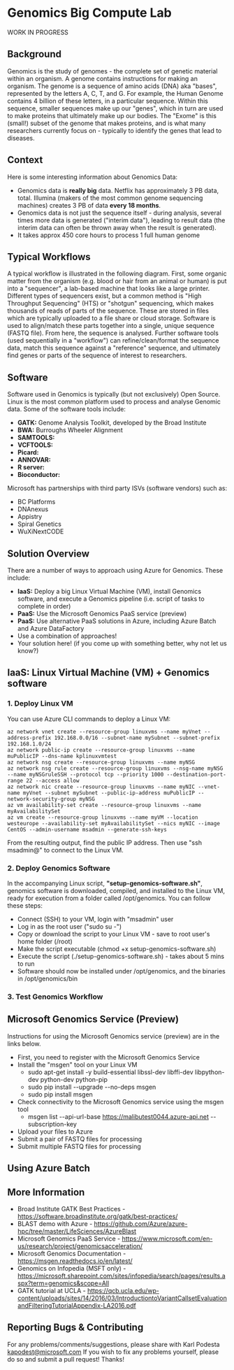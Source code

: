 # Genomics Big Compute Lab
WORK IN PROGRESS

## Background
Genomics is the study of genomes - the complete set of genetic material within an organism.  A genome contains instructions for making an organism. The genome is a sequence of amino acids (DNA) aka "bases", represented by the letters A, C, T, and G.  For example, the Human Genome contains 4 billion of these letters, in a particular sequence.  Within this sequence, smaller sequences make up our "genes", which in turn are used to make proteins that ultimately make up our bodies.  The "Exome" is this (small!) subset of the genome that makes proteins, and is what many researchers currently focus on - typically to identify the genes that lead to diseases. 

## Context
Here is some interesting information about Genomics Data: 
* Genomics data is __really big__ data. Netflix has approximately 3 PB data, total. Illumina (makers of the most common genome sequencing machines) creates 3 PB of data __every 18 months__. 
* Genomics data is not just the sequence itself - during analysis, several times more data is generated ("interim data"), leading to result data (the interim data can often be thrown away when the result is generated). 
* It takes approx 450 core hours to process 1 full human genome

## Typical Workflows
A typical workflow is illustrated in the following diagram.  First, some organic matter from the organism (e.g. blood or hair from an animal or human) is put into a "sequencer", a lab-based machine that looks like a large printer. Different types of sequencers exist, but a common method is "High Throughput Sequencing" (HTS) or "shotgun" sequencing, which makes thousands of reads of parts of the sequence.  These are stored in files which are typically uploaded to a file share or cloud storage.  Software is used to align/match these parts together into a single, unique sequence (FASTQ file).  From here, the sequence is analysed.  Further software tools (used sequentially in a "workflow") can refine/clean/format the sequence data, match this sequence against a "reference" sequence, and ultimately find genes or parts of the sequence of interest to researchers. 

## Software
Software used in Genomics is typically (but not exclusively) Open Source. Linux is the most common platform used to process and analyse Genomic data. Some of the software tools include: 
* __GATK:__ Genome Analysis Toolkit, developed by the Broad Institute
* __BWA:__ Burroughs Wheeler Alignment
* __SAMTOOLS:__
* __VCFTOOLS:__
* __Picard:__ 
* __ANNOVAR:__ 
* __R server:__ 
* __Bioconductor:__

Microsoft has partnerships with third party ISVs (software vendors) such as:
* BC Platforms
* DNAnexus
* Appistry
* Spiral Genetics
* WuXiNextCODE

## Solution Overview
There are a number of ways to approach using Azure for Genomics.  These include: 
* __IaaS:__ Deploy a big Linux Virtual Machine (VM), install Genomics software, and execute a Genomics pipeline (i.e. script of tasks to complete in order)
* __PaaS:__ Use the Microsoft Genomics PaaS service (preview)
* __PaaS:__ Use alternative PaaS solutions in Azure, including Azure Batch and Azure DataFactory
* Use a combination of approaches!
* Your solution here! (if you come up with something better, why not let us know?)

## IaaS: Linux Virtual Machine (VM) + Genomics software
### 1. Deploy Linux VM
You can use Azure CLI commands to deploy a Linux VM: 

    az network vnet create --resource-group linuxvms --name myVnet --address-prefix 192.168.0.0/16 --subnet-name mySubnet --subnet-prefix 192.168.1.0/24
    az network public-ip create --resource-group linuxvms --name muPublicIP --dns-name kplinuxvmtest
    az network nsg create --resource-group linuxvms --name myNSG
    az network nsg rule create --resource-group linuxvms --nsg-name myNSG --name myNSGruleSSH --protocol tcp --priority 1000 --destination-port-range 22 --access allow
    az network nic create --resource-group linuxvms --name myNIC --vnet-name myVnet --subnet mySubnet --public-ip-address muPublicIP --network-security-group myNSG
    az vm availability-set create --resource-group linuxvms --name myAvailabilitySet
    az vm create --resource-group linuxvms --name myVM --location westeurope --availability-set myAvailabilitySet --nics myNIC --image CentOS --admin-username msadmin --generate-ssh-keys

From the resulting output, find the public IP address.  Then use "ssh msadmin@<public IP address>" to connect to the Linux VM. 

### 2. Deploy Genomics Software
In the accompanying Linux script, __"setup-genomics-software.sh"__, genomics software is downloaded, compiled, and installed to the Linux VM, ready for execution from a folder called /opt/genomics.  You can follow these steps:
* Connect (SSH) to your VM, login with "msadmin" user
* Log in as the root user ("sudo su -")
* Copy or download the script to your Linux VM - save to root user's home folder (/root)
* Make the script executable (chmod +x setup-genomics-software.sh)
* Execute the script (./setup-genomics-software.sh) - takes about 5 mins to run
* Software should now be installed under /opt/genomics, and the binaries in /opt/genomics/bin

### 3. Test Genomics Workflow


## Microsoft Genomics Service (Preview)
Instructions for using the Microsoft Genomics service (preview) are in the links below. 
* First, you need to register with the Microsoft Genomics Service
* Install the "msgen" tool on your Linux VM
    * sudo apt-get install -y build-essential libssl-dev libffi-dev libpython-dev python-dev python-pip
    * sudo pip install --upgrade --no-deps msgen
    * sudo pip install msgen
* Check connectivity to the Microsoft Genomics service using the msgen tool
    * msgen list --api-url-base https://malibutest0044.azure-api.net --subscription-key <API-subscription-key>
* Upload your files to Azure
* Submit a pair of FASTQ files for processing
* Submit multiple FASTQ files for processing

## Using Azure Batch

## More Information
* Broad Institute GATK Best Practices - https://software.broadinstitute.org/gatk/best-practices/
* BLAST demo with Azure - https://github.com/Azure/azure-hpc/tree/master/LifeSciences/AzureBlast
* Microsoft Genomics PaaS Service - https://www.microsoft.com/en-us/research/project/genomicsacceleration/
* Microsoft Genomics Documentation - https://msgen.readthedocs.io/en/latest/ 
* Genomics on Infopedia (MSFT only) - https://microsoft.sharepoint.com/sites/infopedia/search/pages/results.aspx?term=genomics&scope=All
* GATK tutorial at UCLA - https://qcb.ucla.edu/wp-content/uploads/sites/14/2016/03/IntroductiontoVariantCallsetEvaluationandFilteringTutorialAppendix-LA2016.pdf 

## Reporting Bugs & Contributing
For any problems/comments/suggestions, please share with Karl Podesta <kapodest@microsoft.com>
If you wish to fix any problems yourself, please do so and submit a pull request! Thanks!

